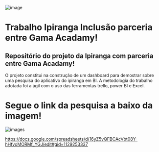 ![image](https://github.com/ajailson48/trabalho-ipiranga-inclusao/assets/76658794/d02e3316-a1e7-446f-80d1-9ae17f8e681d)

# Trabalho Ipiranga Inclusão parceria entre Gama Acadamy!

## Repositório do projeto da Ipiranga com parceria entre Gama Acadamy!

O projeto constitui na construção de um dashboard para demostrar sobre uma pesquisa do aplicativo do ipiranga em BI.
A metodologia do trabalho adotada foi a ágil com o uso das ferramentas trello, power BI e Excel.

##
 # Segue o link da pesquisa a baixo da imagem!
 ![images](https://github.com/ajailson48/Trabalhoipiranga/assets/76658794/857f65a0-7648-43b3-a636-8cb436d0f10c)
 
https://docs.google.com/spreadsheets/d/16yZ5vQFBCAcVbt08Y-hHfvoMORMf_YGJ/edit#gid=1129253337


